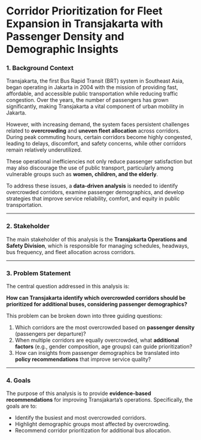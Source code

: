 # **Corridor Prioritization for Fleet Expansion in Transjakarta with Passenger Density and Demographic Insights**

### 1. Background Context  
Transjakarta, the first Bus Rapid Transit (BRT) system in Southeast Asia, began operating in Jakarta in 2004 with the mission of providing fast, affordable, and accessible public transportation while reducing traffic congestion. Over the years, the number of passengers has grown significantly, making Transjakarta a vital component of urban mobility in Jakarta.  

However, with increasing demand, the system faces persistent challenges related to **overcrowding** and **uneven fleet allocation** across corridors. During peak commuting hours, certain corridors become highly congested, leading to delays, discomfort, and safety concerns, while other corridors remain relatively underutilized.  

These operational inefficiencies not only reduce passenger satisfaction but may also discourage the use of public transport, particularly among vulnerable groups such as **women, children, and the elderly**.  

To address these issues, a **data-driven analysis** is needed to identify overcrowded corridors, examine passenger demographics, and develop strategies that improve service reliability, comfort, and equity in public transportation.  

---

### 2. Stakeholder  
The main stakeholder of this analysis is the **Transjakarta Operations and Safety Division**, which is responsible for managing schedules, headways, bus frequency, and fleet allocation across corridors.  

---

### 3. Problem Statement  
The central question addressed in this analysis is:  

**How can Transjakarta identify which overcrowded corridors should be prioritized for additional buses, considering passenger demographics?**  

This problem can be broken down into three guiding questions:  
1. Which corridors are the most overcrowded based on **passenger density** (passengers per departure)?  
2. When multiple corridors are equally overcrowded, what **additional factors** (e.g., gender composition, age groups) can guide prioritization?  
3. How can insights from passenger demographics be translated into **policy recommendations** that improve service quality?  

---

### 4. Goals  
The purpose of this analysis is to provide **evidence-based recommendations** for improving Transjakarta’s operations. Specifically, the goals are to:  
- Identify the busiest and most overcrowded corridors.  
- Highlight demographic groups most affected by overcrowding.  
- Recommend corridor prioritization for additional bus allocation.  
